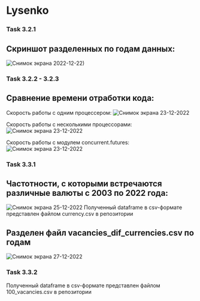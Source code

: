 # Lysenko

### Task 3.2.1

## Скриншот разделенных по годам данных:
![Снимок экрана 2022-12-22)](https://i.ibb.co/B67PqZZ/3-2-1.png)

### Task 3.2.2 - 3.2.3

## Сравнение времени отработки кода:
Скорость работы с одним процессером:
![Снимок экрана 23-12-2022](https://user-images.githubusercontent.com/117578934/209373623-02849337-b903-4f37-b700-15e0b86a5a2f.png)

Скорость работы с несколькими процессорами:
![Снимок экрана 23-12-2022](https://i.ibb.co/yFpsCfp/3-2-2.png)

Скорость работы с модулем concurrent.futures:
![Снимок экрана 23-12-2022](https://i.ibb.co/rkwL5sw/3-2-3.png)

### Task 3.3.1

## Частотности, с которыми встречаются различные валюты с 2003 по 2022 года:
![Снимок экрана 25-12-2022](https://i.ibb.co/0XLrMhq/3-3-1.png)
Полученный dataframe в csv-формате представлен файлом currency.csv в репозитории

## Разделен файл vacancies_dif_currencies.csv по годам
![Снимок экрана 27-12-2022](https://i.ibb.co/8YRkR4J/image-2022-12-27-17-55-02.png)

### Task 3.3.2

Полученный dataframe в csv-формате представлен файлом 100_vacancies.csv в репозитории
